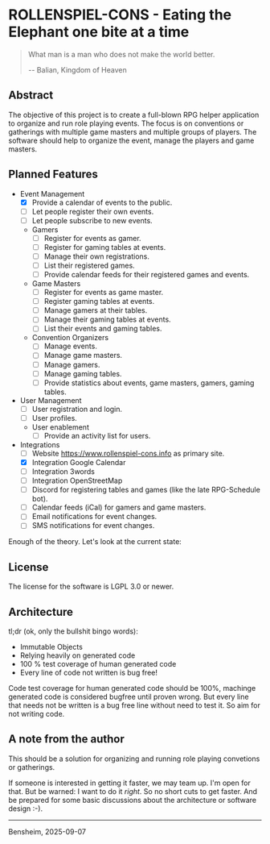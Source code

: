 # ROLLENSPIEL-CONS - Eating the Elephant one bite at a time

> What man is a man who does not make the world better.
>
> -- Balian, Kingdom of Heaven

## Abstract
The objective of this project is to create a full-blown RPG helper application to organize and run role playing events.
The focus is on conventions or gatherings with multiple game masters and multiple groups of players. 
The software should help to organize the event, manage the players and game masters.


## Planned Features

* Event Management
  * [X] Provide a calendar of events to the public.
  * [ ] Let people register their own events.
  * [ ] Let people subscribe to new events.
  * Gamers
    * [ ] Register for events as gamer.
    * [ ] Register for gaming tables at events.
    * [ ] Manage their own registrations.
    * [ ] List their registered games.
    * [ ] Provide calendar feeds for their registered games and events.
  * Game Masters
    * [ ] Register for events as game master.
    * [ ] Register gaming tables at events.
    * [ ] Manage gamers at their tables.
    * [ ] Manage their gaming tables at events.
    * [ ] List their events and gaming tables.
  * Convention Organizers
    * [ ] Manage events.
    * [ ] Manage game masters.
    * [ ] Manage gamers.
    * [ ] Manage gaming tables.
    * [ ] Provide statistics about events, game masters, gamers, gaming tables.
* User Management
  * [ ] User registration and login.
  * [ ] User profiles.
  * User enablement
    * [ ] Provide an activity list for users.
* Integrations
  * [ ] Website https://www.rollenspiel-cons.info as primary site.
  * [X] Integration Google Calendar
  * [ ] Integration 3words
  * [ ] Integration OpenStreetMap
  * [ ] Discord for registering tables and games (like the late RPG-Schedule bot).
  * [ ] Calendar feeds (iCal) for gamers and game masters.
  * [ ] Email notifications for event changes.
  * [ ] SMS notifications for event changes.

Enough of the theory. Let's look at the current state:


## License
The license for the software is LGPL 3.0 or newer. 


## Architecture

tl;dr (ok, only the bullshit bingo words):
- Immutable Objects
- Relying heavily on generated code
- 100 % test coverage of human generated code
- Every line of code not written is bug free!

Code test coverage for human generated code should be 100%, machinge generated code is considered bugfree until proven 
wrong. But every line that needs not be written is a bug free line without need to test it. So aim for not writing code.


## A note from the author
This should be a solution for organizing and running role playing convetions or gatherings.

If someone is interested in getting it faster, we may team up. I'm open for that. But be warned: I want to do it 
_right_. So no short cuts to get faster. And be prepared for some basic discussions about the architecture or software 
design :-).

---
Bensheim, 2025-09-07

